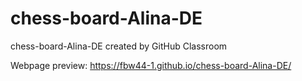 # chess-board-Alina-DE
chess-board-Alina-DE created by GitHub Classroom

Webpage preview: https://fbw44-1.github.io/chess-board-Alina-DE/
